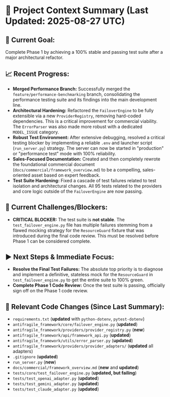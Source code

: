 # 🧠 Project Context Summary (Last Updated: 2025-08-27 UTC)

## 🎯 Current Goal:
Complete Phase 1 by achieving a 100% stable and passing test suite after a major architectural refactor.

## 📈 Recent Progress:
- **Merged Performance Branch:** Successfully merged the `feature/performance-benchmarking` branch, consolidating the performance testing suite and its findings into the main development line.
- **Architectural Hardening:** Refactored the `FailoverEngine` to be fully extensible via a new `ProviderRegistry`, removing hard-coded dependencies. This is a critical improvement for commercial viability. The `ErrorParser` was also made more robust with a dedicated `MODEL_ISSUE` category.
- **Robust Test Environment:** After extensive debugging, resolved a critical testing blocker by implementing a reliable `.env` and launcher script (`run_server.py`) strategy. The server can now be started in "production" or "performance test" mode with 100% reliability.
- **Sales-Focused Documentation:** Created and then completely rewrote the foundational commercial document (`docs/commercial/framework_overview.md`) to be a compelling, sales-oriented asset based on expert feedback.
- **Test Suite Hardening:** Fixed a cascade of test failures related to test isolation and architectural changes. All 95 tests related to the providers and core logic outside of the `FailoverEngine` are now passing.

## 🚧 Current Challenges/Blockers:
- **CRITICAL BLOCKER:** The test suite is **not stable**. The `test_failover_engine.py` file has multiple failures stemming from a flawed mocking strategy for the `ResourceGuard` fixture that was introduced during the final code review. This must be resolved before Phase 1 can be considered complete.

## ▶️ Next Steps & Immediate Focus:
- **Resolve the Final Test Failures:** The absolute top priority is to diagnose and implement a definitive, stateless mock for the `ResourceGuard` in `test_failover_engine.py` to get the entire suite to 100% green.
- **Complete Phase 1 Code Review:** Once the test suite is passing, officially sign off on the Phase 1 code review.

## 🔗 Relevant Code Changes (Since Last Summary):
- `requirements.txt` (**updated** with `python-dotenv`, `pytest-dotenv`)
- `antifragile_framework/core/failover_engine.py` (**updated**)
- `antifragile_framework/providers/provider_registry.py` (**new**)
- `antifragile_framework/api/framework_api.py` (**updated**)
- `antifragile_framework/utils/error_parser.py` (**updated**)
- `antifragile_framework/providers/provider_adapters/` (**updated** all adapters)
- `.gitignore` (**updated**)
- `run_server.py` (**new**)
- `docs/commercial/framework_overview.md` (**new** and **updated**)
- `tests/core/test_failover_engine.py` (**updated, but failing**)
- `tests/test_openai_adapter.py` (**updated**)
- `tests/test_gemini_adapter.py` (**updated**)
- `tests/test_claude_adapter.py` (**updated**)